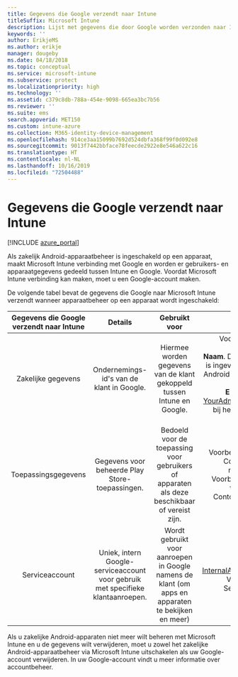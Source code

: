 ```yaml
---
title: Gegevens die Google verzendt naar Intune
titleSuffix: Microsoft Intune
description: Lijst met gegevens die door Google worden verzonden naar Intune.
keywords: ''
author: ErikjeMS
ms.author: erikje
manager: dougeby
ms.date: 04/18/2018
ms.topic: conceptual
ms.service: microsoft-intune
ms.subservice: protect
ms.localizationpriority: high
ms.technology: ''
ms.assetid: c379c8db-788a-454e-9098-665ea3bc7b56
ms.reviewer: ''
ms.suite: ems
search.appverid: MET150
ms.custom: intune-azure
ms.collection: M365-identity-device-management
ms.openlocfilehash: 914ce3aa15099b7692d524dbfa368f99f0d092e8
ms.sourcegitcommit: 9013f7442bbface78feecde2922e8e546a622c16
ms.translationtype: HT
ms.contentlocale: nl-NL
ms.lasthandoff: 10/16/2019
ms.locfileid: "72504488"
---
```

# <a name="data-google-sends-to-intune"></a>Gegevens die Google verzendt naar Intune

[!INCLUDE [azure_portal](../includes/azure_portal.md)]

Als zakelijk Android-apparaatbeheer is ingeschakeld op een apparaat, maakt Microsoft Intune verbinding met Google en worden er gebruikers- en apparaatgegevens gedeeld tussen Intune en Google. Voordat Microsoft Intune verbinding kan maken, moet u een Google-account maken.

De volgende tabel bevat de gegevens die Google naar Microsoft Intune verzendt wanneer apparaatbeheer op een apparaat wordt ingeschakeld:


| Gegevens die Google verzendt naar Intune | Details | Gebruikt voor | Voorbeeld |
|:---:|:---:|:---:|:---:|
| Zakelijke gegevens | Ondernemings-id's van de klant in Google. | Hiermee worden gegevens van de klant gekoppeld tussen Intune en Google. | Voorbeeld van **enterpriseId**: LC04eik8a6.<br>**Naam**. De naam van de beheerder die is ingevoerd bij het configureren van Android Enterprise. Voorbeeld: Stefan Spel.<br>**E-mailadres beheerder**. YourAdmin@gmail.com die is gebruikt bij het configureren van Android Enterprise. |
| Toepassingsgegevens | Gegevens voor beheerde Play Store-toepassingen. | Bedoeld voor de toepassing voor gebruikers of apparaten als deze beschikbaar of vereist zijn. | Voorbeeld van **Toepassingsnaam**: Contoso-toepassing voor magazijninventarisatie.<br>Voorbeeld van **unieke id voor de toepassing**: app:com. Contoso.magazijn.inventarisatie |
| Serviceaccount | Uniek, intern Google-serviceaccount voor gebruik met specifieke klantaanroepen. | Wordt gebruikt voor aanroepen in Google namens de klant (om apps en apparaten te bekijken en meer) | Voorbeeld van **naam**: InternalAccount@InternalService.com.<br>Voorbeeld van **Sleutels**: ServiceAccountPassword |


Als u zakelijke Android-apparaten niet meer wilt beheren met Microsoft Intune en u de gegevens wilt verwijderen, moet u zowel het zakelijke Android-apparaatbeheer via Microsoft Intune uitschakelen als uw Google-account verwijderen. In uw Google-account vindt u meer informatie over accountbeheer.


